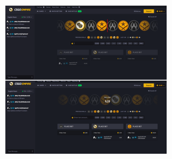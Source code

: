![Picture 1](https://github.com/DaurF/csempire/blob/main/1.png?raw=true)
![Picture 2](https://github.com/DaurF/csempire/blob/main/2.png?raw=true)
